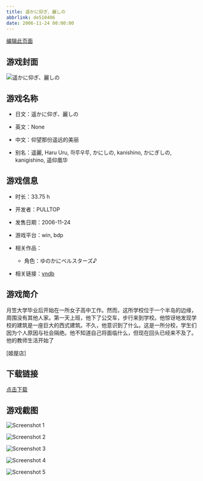 ```yaml
---
title: 遥かに仰ぎ、麗しの
abbrlink: de510406
date: 2006-11-24 00:00:00
---
```

[编辑此页面](https://github.com/ACG-3/ADV3-source/blob/main/source/_posts/games/%E9%81%A5%E3%81%8B%E3%81%AB%E4%BB%B0%E3%81%8E%E3%80%81%E9%BA%97%E3%81%97%E3%81%AE.md)

## 游戏封面

![遥かに仰ぎ、麗しの](https%3A//pan.timero.xyz/onedrive/img_lib_001/%E9%81%A5%E3%81%8B%E3%81%AB%E4%BB%B0%E3%81%8E%E3%80%81%E9%BA%97%E3%81%97%E3%81%AE_cover.avif)


## 游戏名称

- 日文：遥かに仰ぎ、麗しの
- 英文：None
- 中文：仰望那份遥远的美丽

- 别名：遥麗, Haru Uru, 하루우루, かにしの, kanishino, かにぎしの, kanigishino, 遥仰凰华


## 游戏信息

- 时长：33.75 h
- 开发者：PULLTOP
- 发售日期：2006-11-24
- 游戏平台：win, bdp
- 相关作品：
   - 角色：ゆのかにベルスターズ♪

- 相关链接：[vndb](https://vndb.org/v604)


## 游戏简介

月笠大学毕业后开始在一所女子高中工作。然而，这所学校位于一个半岛的边缘，周围没有其他人家。第一天上班，他下了公交车，步行来到学校。他惊讶地发现学校的建筑是一座巨大的西式建筑。不久，他意识到了什么。这是一所分校，学生们因为个人原因与社会隔绝。他不知道自己将面临什么，但现在回头已经来不及了。他的教师生活开始了

[姬屋店]


## 下载链接

[点击下载](https://pan.timero.xyz/onedrive/adv_lib_001/%E9%81%A5%E3%81%8B%E3%81%AB%E4%BB%B0%E3%81%8E%E3%80%81%E9%BA%97%E3%81%97%E3%81%AE)


## 游戏截图


![Screenshot 1](https%3A//pan.timero.xyz/onedrive/img_lib_001/%E9%81%A5%E3%81%8B%E3%81%AB%E4%BB%B0%E3%81%8E%E3%80%81%E9%BA%97%E3%81%97%E3%81%AE_Screenshot_1.avif)

![Screenshot 2](https%3A//pan.timero.xyz/onedrive/img_lib_001/%E9%81%A5%E3%81%8B%E3%81%AB%E4%BB%B0%E3%81%8E%E3%80%81%E9%BA%97%E3%81%97%E3%81%AE_Screenshot_2.avif)

![Screenshot 3](https%3A//pan.timero.xyz/onedrive/img_lib_001/%E9%81%A5%E3%81%8B%E3%81%AB%E4%BB%B0%E3%81%8E%E3%80%81%E9%BA%97%E3%81%97%E3%81%AE_Screenshot_3.avif)

![Screenshot 4](https%3A//pan.timero.xyz/onedrive/img_lib_001/%E9%81%A5%E3%81%8B%E3%81%AB%E4%BB%B0%E3%81%8E%E3%80%81%E9%BA%97%E3%81%97%E3%81%AE_Screenshot_4.avif)

![Screenshot 5](https%3A//pan.timero.xyz/onedrive/img_lib_001/%E9%81%A5%E3%81%8B%E3%81%AB%E4%BB%B0%E3%81%8E%E3%80%81%E9%BA%97%E3%81%97%E3%81%AE_Screenshot_5.avif)

